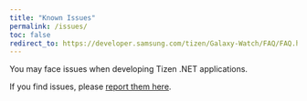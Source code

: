 ```yaml
---
title: "Known Issues"
permalink: /issues/
toc: false
redirect_to: https://developer.samsung.com/tizen/Galaxy-Watch/FAQ/FAQ.html
---
```


You may face issues when developing Tizen .NET applications.

If you find issues, please [report them here]({{site.url}}{{site.baseurl}}/faq/questions).
